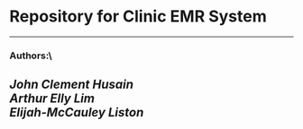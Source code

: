 # Repository for Clinic EMR System
-------------------------------------
### Authors:\
*John Clement Husain*\
*Arthur Elly Lim*\
*Elijah-McCauley Liston*
-------------------------------------
